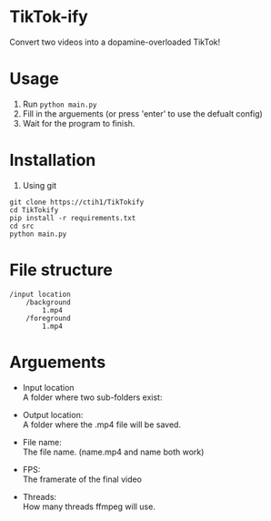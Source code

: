 
# TikTok-ify

Convert two videos into a dopamine-overloaded TikTok!



# Usage
1. Run `python main.py`
2. Fill in the arguements (or press 'enter' to use the defualt config)
3. Wait for the program to finish.

# Installation
1. Using git
```
git clone https://ctih1/TikTokify
cd TikTokify
pip install -r requirements.txt
cd src
python main.py
```

# File structure
```
/input location
    /background
        1.mp4
    /foreground
        1.mp4
```

# Arguements
- Input location \
    A folder where two sub-folders exist:

- Output location: \
    A folder where the .mp4 file will be saved.

- File name: \
    The file name. (name.mp4 and name both work)

- FPS: \
    The framerate of the final video

- Threads: \
    How many threads ffmpeg will use.